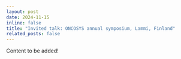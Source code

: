```yaml
---
layout: post
date: 2024-11-15
inline: false
title: "Invited talk: ONCOSYS annual symposium, Lammi, Finland"
related_posts: false
---
```


Content to be added!
